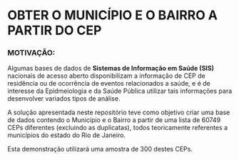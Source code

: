 # OBTER O MUNICÍPIO E O BAIRRO A PARTIR DO CEP

### MOTIVAÇÃO:
Algumas bases de dados de **Sistemas de Informação em Saúde (SIS)** nacionais de acesso aberto disponibilizam a informação de CEP de residência ou de ocorrência de eventos relacionados a saúde, e é de interesse da Epidmeiologia e da Saúde Pública utilizar tais informações para desenvolver variados tipos de análise.

A solução apresentada neste repositório teve como objetivo criar uma base de dados contendo o Município e o Bairro a partir de uma lista de 60749 CEPs diferentes (excluindo as duplicatas), todos teoricamente referentes a municípios do estado do Rio de Janeiro.

Esta demonstração utilizará uma amostra de 300 destes CEPs.